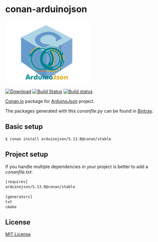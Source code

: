 # conan-arduinojson

![conan-arduinojson image](/images/conan-arduinojson.png)

[![Download](https://api.bintray.com/packages/conan-community/conan/arduinojson%3Aconan/images/download.svg?version=5.13.0%3Astable)](https://bintray.com/conan-community/conan/arduinojson%3Aconan/5.13.0%3Astable/link)
[![Build Status](https://travis-ci.org/danimtb/conan-arduinojson.svg?branch=stable%2F5.13.0)](https://travis-ci.org/danimtb/conan-arduinojson)
[![Build status](https://ci.appveyor.com/api/projects/status/jyeh443gn0l0f3bi/branch/stable/5.13.0?svg=true)](https://ci.appveyor.com/project/danimtb/conan-arduinojson/branch/stable/5.13.0)

[Conan.io](https://conan.io) package for [ArduinoJson](https://github.com/bblanchon/ArduinoJson) project.

The packages generated with this *conanfile.py* can be found in [Bintray](https://bintray.com/conan-community/conan/arduinojson%3Aconan).

## Basic setup

    $ conan install arduinojson/5.13.0@conan/stable

## Project setup

If you handle multiple dependencies in your project is better to add a *conanfile.txt*:

    [requires]
    arduinojson/5.13.0@conan/stable

    [generators]
    txt
    cmake

## License

[MIT License](LICENSE)